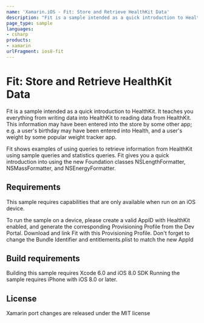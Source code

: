```yaml
---
name: 'Xamarin.iOS - Fit: Store and Retrieve HealthKit Data'
description: "Fit is a sample intended as a quick introduction to HealthKit. It teaches you everything from writing data into HealthKit to reading data #ios8"
page_type: sample
languages:
- csharp
products:
- xamarin
urlFragment: ios8-fit
---
```

# Fit: Store and Retrieve HealthKit Data

Fit is a sample intended as a quick introduction to HealthKit. It
teaches you everything from writing data into HealthKit to reading
data from HealthKit. This information may have been entered into the
store by some other app; e.g. a user's birthday may have been entered
into Health, and a user's weight by some popular weight tracker app.

Fit shows examples of using queries to retrieve information from
HealthKit using sample queries and statistics queries. Fit gives you a
quick introduction into using the new Foundation classes
NSLengthFormatter, NSMassFormatter, and NSEnergyFormatter.

## Requirements

This sample requires capabilities that are only available when run on
an iOS device.

To run the sample on a device, please create a valid AppID with
HealthKit enabled, and generate the corresponding Provisioning Profile
from the Dev Portal. Download and link Fit with this Provisioning
Profile. Don't forget to change the Bundle Identifier and
entitlements.plist to match the new AppId

## Build requirements

Building this sample requires Xcode 6.0 and iOS 8.0 SDK
Running the sample requires iPhone with iOS 8.0 or later.

## License

Xamarin port changes are released under the MIT license
